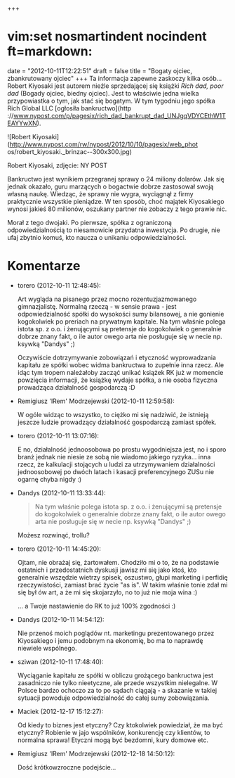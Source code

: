 +++
# vim:set nosmartindent nocindent ft=markdown:
date = "2012-10-11T12:22:51"
draft = false
title = "Bogaty ojciec, zbankrutowany ojciec"
+++
Ta informacja zapewne zaskoczy kilka osób... Robert Kiyosaki jest autorem
nieźle sprzedającej się książki _Rich dad, poor dad_ (Bogady ojciec, biedny
ojciec). Jest to właściwie jedna wielka przypowiastka o tym, jak stać się
bogatym. W tym tygodniu jego spółka Rich Global LLC [ogłosiła bankructwo](http
://www.nypost.com/p/pagesix/rich_dad_bankrupt_dad_UNJgqVDYCEthW1TEAYYwXN).

![Robert Kiyosaki](http://www.nypost.com/rw/nypost/2012/10/10/pagesix/web_phot
os/robert_kiyosaki._brinzac--300x300.jpg)

Robert Kiyosaki, zdjęcie: NY POST

Bankructwo jest wynikiem przegranej sprawy o 24 miliony dolarów. Jak się
jednak okazało, guru marzących o bogactwie dobrze zastosował swoją własną
naukę. Wiedząc, że sprawy nie wygra, wyciągnął z firmy praktycznie wszystkie
pieniądze. W ten sposób, choć majątek Kiyosakiego wynosi jakieś 80 milionów,
oszukany partner nie zobaczy z tego prawie nic.

Morał z tego dwojaki. Po pierwsze, spółka z ograniczoną odpowiedzialnością to
niesamowicie przydatna inwestycja. Po drugie, nie ufaj zbytnio komuś, kto
naucza o unikaniu odpowiedzialności.

# Komentarze

* torero (2012-10-11 12:48:45): <p>Art wygląda na pisanego przez mocno
  rozentuzjazmowanego gimnazjalistę. Normalną rzeczą - w sensie prawa - jest
  odpowiedzialność spółki do wysokości sumy bilansowej, a nie gonienie
  kogokolwiek po preriach na prywatnym kapitale. Na tym właśnie polega istota
  sp. z o.o. i żenującymi są pretensje do kogokolwiek o generalnie dobrze znany
  fakt, o ile autor owego arta nie posługuje się w necie np. ksywką "Dandys"
  ;)</p>  <p>Oczywiście dotrzymywanie zobowiązań i etyczność wyprowadzania
  kapitału ze spółki wobec widma bankructwa to zupełnie inna rzecz. Ale idąc tym
  tropem należałoby zacząć unikać książek RK już w momencie powzięcia
  informacji, że książkę wydaje spółka, a nie osoba fizyczna prowadząca
  działalność gospodarczą :D</p>
* Remigiusz 'lRem' Modrzejewski (2012-10-11 12:59:58): <p>W ogóle widząc to
  wszystko, to ciężko mi się nadziwić, że istnieją jeszcze ludzie prowadzący
  działalność gospodarczą zamiast spółek.</p>
* torero (2012-10-11 13:07:16): <p>E no, działalność jednoosobowa po prostu
  wygodniejsza jest, no i sporo branż jednak nie niesie ze sobą nie wiadomo
  jakiego ryzyka... inna rzecz, że kalkulacji stojących u ludzi za utrzymywaniem
  działalności jednoosobowej po dwóch latach i kasacji preferencyjnego ZUSu nie
  ogarnę chyba nigdy :)</p>
* Dandys (2012-10-11 13:33:44): <blockquote>   <p>Na tym właśnie polega istota
  sp. z o.o. i żenującymi są pretensje do kogokolwiek o generalnie dobrze znany
  fakt, o ile autor owego arta nie posługuje się w necie np. ksywką "Dandys"
  ;)</p> </blockquote>  <p>Możesz rozwinąć, trollu?</p>
* torero (2012-10-11 14:45:20): <p>Ojtam, nie obrażaj się, żartowałem. Chodziło
  mi o to, że na podstawie ostatnich i przedostatnich dyskusji jawisz mi się
  jako ktoś, kto generalnie wszędzie wietrzy spisek, oszustwo, głupi marketing i
  perfidię rzeczywistości, zamiast brać życie "as is". W takim właśnie tonie
  zdał mi się był ów art, a że mi się skojarzyło, no to już nie moja wina :)</p>
  <p>... a Twoje nastawienie do RK to już 100% zgodności :)</p>
* Dandys (2012-10-11 14:54:12): <p>Nie przenoś moich poglądów nt. marketingu
  prezentowanego przez Kiyosakiego i jemu podobnym na ekonomię, bo ma to
  naprawdę niewiele wspólnego.</p>
* sziwan (2012-10-11 17:48:40): <p>Wyciąganie kapitału ze spółki w obliczu
  grożącego bankructwa jest zasadniczo nie tylko nieetyczne, ale przede
  wszystkim nielegalne. W Polsce bardzo ochoczo za to po sądach ciągają - a
  skazanie w takiej sytuacji powoduje odpowiedzialność do całej sumy
  zobowiązania.</p>
* Maciek (2012-12-17 15:12:27): <p>Od kiedy to biznes jest etyczny? Czy
  ktokolwiek powiedział, że ma być etyczny? Robienie w jajo wspólników,
  konkurencję czy klientów, to normalna sprawa! Etyczni mogą być bezdomni, kury
  domowe etc.</p>
* Remigiusz 'lRem' Modrzejewski (2012-12-18 14:50:12): <p>Dość krótkowzroczne
  podejście...</p>
